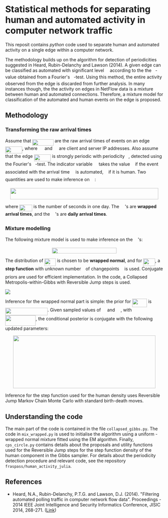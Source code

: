 # Statistical methods for separating human and automated activity in computer network traffic

This reposit contains *python* code used to separate human and automated activity on a single edge within a computer network. 

The methodology builds up on the algorithm for detection of periodicities suggested in Heard, Rubin-Delanchy and Lawson (2014). A given edge can be classified as automated with significant level <img src="https://rawgit.com/fraspass/human_activity/master/svgs/c745b9b57c145ec5577b82542b2df546.svg?invert_in_darkmode" align=middle width=10.5765pt height=14.15535pt/> according to the the <img src="https://rawgit.com/fraspass/human_activity/master/svgs/2ec6e630f199f589a2402fdf3e0289d5.svg?invert_in_darkmode" align=middle width=8.270625pt height=14.15535pt/>-value obtained from a Fourier's <img src="https://rawgit.com/fraspass/human_activity/master/svgs/3cf4fbd05970446973fc3d9fa3fe3c41.svg?invert_in_darkmode" align=middle width=8.43051pt height=14.15535pt/>-test. Using this method, the entire activity observed from the edge is discarded from further analysis. In many instances though, the the activity on edges in NetFlow data is a mixture between human and automated connections. Therefore, a mixture model for classification of the automated and human events on the edge is proposed. 

## Methodology

### Transforming the raw arrival times

Assume that <img src="https://rawgit.com/fraspass/human_activity/master/svgs/e2c473b0627500251619ee3222b5f1ba.svg?invert_in_darkmode" align=middle width=67.4223pt height=20.22207pt/> are the raw arrival times of events on an edge <img src="https://rawgit.com/fraspass/human_activity/master/svgs/0fa0326f423a749421f358bd1d3a1653.svg?invert_in_darkmode" align=middle width=53.675655pt height=22.46574pt/>, where <img src="https://rawgit.com/fraspass/human_activity/master/svgs/cbfb1b2a33b28eab8a3e59464768e810.svg?invert_in_darkmode" align=middle width=14.90874pt height=22.46574pt/> and <img src="https://rawgit.com/fraspass/human_activity/master/svgs/91aac9730317276af725abd8cef04ca9.svg?invert_in_darkmode" align=middle width=13.19637pt height=22.46574pt/> are client and server IP addresses. Also assume that the edge <img src="https://rawgit.com/fraspass/human_activity/master/svgs/0fa0326f423a749421f358bd1d3a1653.svg?invert_in_darkmode" align=middle width=53.675655pt height=22.46574pt/> is strongly periodic with periodicity <img src="https://rawgit.com/fraspass/human_activity/master/svgs/2ec6e630f199f589a2402fdf3e0289d5.svg?invert_in_darkmode" align=middle width=8.270625pt height=14.15535pt/>, detected using the Fourier's <img src="https://rawgit.com/fraspass/human_activity/master/svgs/3cf4fbd05970446973fc3d9fa3fe3c41.svg?invert_in_darkmode" align=middle width=8.43051pt height=14.15535pt/>-test. The indicator variable <img src="https://rawgit.com/fraspass/human_activity/master/svgs/6af8e9329c416994c3690752bde99a7d.svg?invert_in_darkmode" align=middle width=12.295635pt height=14.15535pt/> takes the value <img src="https://rawgit.com/fraspass/human_activity/master/svgs/034d0a6be0424bffe9a6e7ac9236c0f5.svg?invert_in_darkmode" align=middle width=8.219277pt height=21.18732pt/> if the event associated with the arrival time <img src="https://rawgit.com/fraspass/human_activity/master/svgs/02ab12d0013b89c8edc7f0f2662fa7a9.svg?invert_in_darkmode" align=middle width=10.58706pt height=20.22207pt/> is automated, <img src="https://rawgit.com/fraspass/human_activity/master/svgs/29632a9bf827ce0200454dd32fc3be82.svg?invert_in_darkmode" align=middle width=8.219277pt height=21.18732pt/> if it is human. Two quantities are used to make inference on <img src="https://rawgit.com/fraspass/human_activity/master/svgs/6af8e9329c416994c3690752bde99a7d.svg?invert_in_darkmode" align=middle width=12.295635pt height=14.15535pt/>:

<p align="center"><img src="https://rawgit.com/fraspass/human_activity/master/svgs/702ad402b3a1f9048139b7486d543baa.svg?invert_in_darkmode" align=middle width=472.9659pt height=36.18648pt/></p>

where <img src="https://rawgit.com/fraspass/human_activity/master/svgs/4bda6e2d17a6dd8e156052e83dde1de1.svg?invert_in_darkmode" align=middle width=41.096055pt height=21.18732pt/> is the number of seconds in one day. The <img src="https://rawgit.com/fraspass/human_activity/master/svgs/9fc20fb1d3825674c6a279cb0d5ca636.svg?invert_in_darkmode" align=middle width=14.045955pt height=14.15535pt/>'s are **wrapped arrival times**, and the <img src="https://rawgit.com/fraspass/human_activity/master/svgs/2b442e3e088d1b744730822d18e7aa21.svg?invert_in_darkmode" align=middle width=12.710445pt height=14.15535pt/>'s are **daily arrival times**. 

### Mixture modelling

The following mixture model is used to make inference on the <img src="https://rawgit.com/fraspass/human_activity/master/svgs/6af8e9329c416994c3690752bde99a7d.svg?invert_in_darkmode" align=middle width=12.295635pt height=14.15535pt/>'s:
<p align="center"><img src="https://rawgit.com/fraspass/human_activity/master/svgs/b8a19659f31c92039e9b5da0a4e3b39d.svg?invert_in_darkmode" align=middle width=206.65755pt height=18.31236pt/></p>

The distribution of <img src="https://rawgit.com/fraspass/human_activity/master/svgs/a5db2864f408f1246504f17cd9c63105.svg?invert_in_darkmode" align=middle width=36.107445pt height=24.6576pt/> is chosen to be **wrapped normal**, and for <img src="https://rawgit.com/fraspass/human_activity/master/svgs/04a94bf0af1c46c432a53d344a452748.svg?invert_in_darkmode" align=middle width=37.86783pt height=24.6576pt/>, a **step function** with unknown number <img src="https://rawgit.com/fraspass/human_activity/master/svgs/d30a65b936d8007addc9c789d5a7ae49.svg?invert_in_darkmode" align=middle width=6.8494305pt height=22.83138pt/> of changepoints <img src="https://rawgit.com/fraspass/human_activity/master/svgs/0fe1677705e987cac4f589ed600aa6b3.svg?invert_in_darkmode" align=middle width=9.04695pt height=14.15535pt/> is used. Conjugate priors are used for efficient implementation. In the code, a Collapsed Metropolis-within-Gibbs with Reversible Jump steps is used. 

<img src="http://fraspass.github.io/files/model_graphical.png">

Inference for the wrapped normal part is simple: the prior for <img src="https://rawgit.com/fraspass/human_activity/master/svgs/9d11042b56fedc8436e0a185245a816f.svg?invert_in_darkmode" align=middle width=47.35368pt height=26.76201pt/> is <img src="https://rawgit.com/fraspass/human_activity/master/svgs/4b7a504322031c7e23764e9b32eec8b3.svg?invert_in_darkmode" align=middle width=134.673pt height=24.6576pt/>. Given sampled values of <img src="https://rawgit.com/fraspass/human_activity/master/svgs/6af8e9329c416994c3690752bde99a7d.svg?invert_in_darkmode" align=middle width=12.295635pt height=14.15535pt/> and <img src="https://rawgit.com/fraspass/human_activity/master/svgs/061e7c3be0101eabfbaa013fe337ba95.svg?invert_in_darkmode" align=middle width=14.12202pt height=14.15535pt/>, with <img src="https://rawgit.com/fraspass/human_activity/master/svgs/aad6e86b7e205fcfdd496eb5aa4984dc.svg?invert_in_darkmode" align=middle width=97.0035pt height=32.25618pt/>,  the conditional posterior is conjugate with the following updated parameters:
<p align="center"><img src="https://rawgit.com/fraspass/human_activity/master/svgs/13dadb2567d97631091004117c87d58e.svg?invert_in_darkmode" align=middle width=454.31595pt height=168.6069pt/></p>

Inference for the step function used for the human density uses Reversible Jump Markov Chain Monte Carlo with standard birth-death moves. 

## Understanding the code

The main part of the code is contained in the file `collapsed_gibbs.py`. The code in `mix_wrapped.py` is used to initialise the algorithm using a uniform - wrapped normal mixture fitted using the EM algorithm. Finally, `cps_circle.py` contains details about the proposals and utility functions used for the Reversible Jump steps for the step function density of the human component in the Gibbs sampler. For details about the periodicity detection procedure and relevant code, see the repository `fraspass/human_activity_julia`.

## References

* Heard, N.A., Rubin-Delanchy, P.T.G. and Lawson, D.J. (2014). "Filtering automated polling traffic in computer network flow data". Proceedings - 2014 IEEE Joint Intelligence and Security Informatics Conference, JISIC 2014, 268-271. ([Link](https://ieeexplore.ieee.org/document/6975589/))
